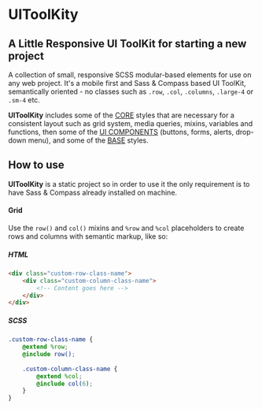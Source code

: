 # UIToolKity


## A Little Responsive UI ToolKit for starting a new project


A collection of small, responsive SCSS modular-based elements for use on any web project. It's a mobile first and Sass & Compass based UI ToolKit, semantically oriented - no classes such as `.row`, `.col`, `.columns`, `.large-4` or `.sm-4` etc.

**UIToolKity** includes some of the <a href="https://github.com/millanbrankovic/UIToolKit/tree/master/sass/core">CORE</a> styles that are necessary for a consistent layout such as grid system, media queries, mixins, variables and functions, then some of the <a href="https://github.com/millanbrankovic/UIToolKit/tree/master/sass/components">UI COMPONENTS</a> (buttons, forms, alerts, drop-down menu), and some of the <a href="https://github.com/millanbrankovic/UIToolKit/tree/master/sass/base">BASE</a> styles.


## How to use

**UIToolKity** is a static project so in order to use it the only requirement is to have Sass & Compass already installed on machine.


#### Grid
Use the `row()` and `col()` mixins and `%row` and `%col` placeholders to create rows and columns with semantic markup, like so:

##### HTML
```html
<div class="custom-row-class-name">
    <div class="custom-column-class-name">
        <!-- Content goes here -->
    </div>
</div>
```

##### SCSS
```scss
.custom-row-class-name {
    @extend %row;
    @include row();
    
    .custom-column-class-name {
        @extend %col;
        @include col(6);
    }
}
```

